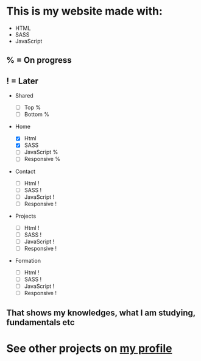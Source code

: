 # This is my website made with:

- HTML
- SASS
- JavaScript

## % = On progress

## ! = Later

- Shared

  - [ ] Top %
  - [ ] Bottom %

- Home

  - [x] Html
  - [x] SASS
  - [ ] JavaScript %
  - [ ] Responsive %

- Contact

  - [ ] Html !
  - [ ] SASS !
  - [ ] JavaScript !
  - [ ] Responsive !

- Projects

  - [ ] Html !
  - [ ] SASS !
  - [ ] JavaScript !
  - [ ] Responsive !

- Formation
  - [ ] Html !
  - [ ] SASS !
  - [ ] JavaScript !
  - [ ] Responsive !

## That shows my knowledges, what I am studying, fundamentals etc

# See other projects on [my profile](https://github.com/JoaoPauloQC)

